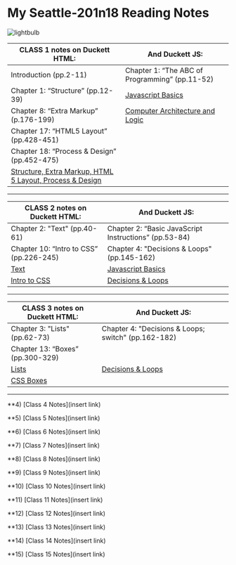 # My Seattle-201n18 Reading Notes
  
  ![lightbulb](https://user-images.githubusercontent.com/61428656/75473987-fe78c100-594a-11ea-99e6-8322e6af80aa.jpg)
 

 | CLASS 1 **notes on Duckett HTML:**        |   **And Duckett JS:** |
 | -------------------------------------------- | ----------------------------------------------------------------------------------- |
 |  Introduction (pp.2-11)                      |    Chapter 1: “The ABC of Programming” (pp.11-52)                                 |
 |  Chapter 1: “Structure” (pp.12-39)           |      [Javascript Basics](javascript.md)  |
 |  Chapter 8: “Extra Markup” (p.176-199)       |   [Computer Architecture and Logic](how-computers-work.md)  |
 |  Chapter 17: “HTML5 Layout” (pp.428-451)     |
 |  Chapter 18: “Process & Design” (pp.452-475) |
 |   [Structure, Extra Markup, HTML 5 Layout, Process & Design](html-notes.md)|
    
___________________________________
    
    
  | CLASS 2 **notes on Duckett HTML:**        |   **And Duckett JS:** |
 | -------------------------------------------- | ----------------------------------------------------------------------------------- |
 |  Chapter 2: "Text" (pp.40-61)                |    Chapter 2: “Basic JavaScript Instructions” (pp.53-84)                            |
 |  Chapter 10: “Intro to CSS” (pp.226-245)     |    Chapter 4: "Decisions & Loops" (pp.145-162)  |
 |  [Text](text.md)                             |    [Javascript Basics](javascript.md)  |
 |  [Intro to CSS](css-notes.md)                |    [Decisions & Loops](loop-notes.md) |
    
___________________________________
  
 | CLASS 3 **notes on Duckett HTML:**        |   **And Duckett JS:** |
 | -------------------------------------------- | ----------------------------------------------------------------------------------- |
 |  Chapter 3: "Lists" (pp.62-73)               |    Chapter 4: "Decisions & Loops; switch" (pp.162-182)  |
 |  Chapter 13: “Boxes” (pp.300-329)            |    
 |  [Lists](lists.md)                            |   [Decisions & Loops](loop-notes.md) |
 |  [CSS Boxes](boxes.md)                   |    
    
___________________________________
  
  **4) [Class 4 Notes](insert link)
  
  **5) [Class 5 Notes](insert link)
  
  **6) [Class 6 Notes](insert link)
  
  **7) [Class 7 Notes](insert link)
  
  **8) [Class 8 Notes](insert link)
  
  **9) [Class 9 Notes](insert link)
  
  **10) [Class 10 Notes](insert link)
  
  **11) [Class 11 Notes](insert link)
  
  **12) [Class 12 Notes](insert link)
  
  **13) [Class 13 Notes](insert link)
  
  **14) [Class 14 Notes](insert link)
  
  **15) [Class 15 Notes](insert link)
  
